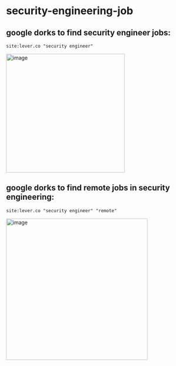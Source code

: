 # security-engineering-job


## google dorks to find security engineer jobs:
```
site:lever.co "security engineer"
```
<img width="322" alt="image" src="https://github.com/abhiunix/security-engineering-job/assets/29152087/730b6365-e173-401b-9977-6331d564abf2">

## google dorks to find remote jobs in security engineering:
```
site:lever.co "security engineer" "remote"
```
<img width="384" alt="image" src="https://github.com/abhiunix/security-engineering-job/assets/29152087/2f118f3a-b9fe-4957-9a40-e3532ad6a53e">

